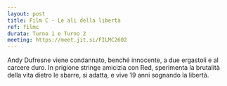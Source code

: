 ```yaml
---
layout: post
title: Film C - Le ali della libertà
ref: filmc
durata: Turno 1 e Turno 2
meeting: https://meet.jit.si/FILMC2602
---
```


Andy Dufresne viene condannato, benché innocente, a due ergastoli e al carcere duro. In prigione stringe amicizia con Red, sperimenta la brutalità della vita dietro le sbarre, si adatta, e vive 19 anni sognando la libertà.